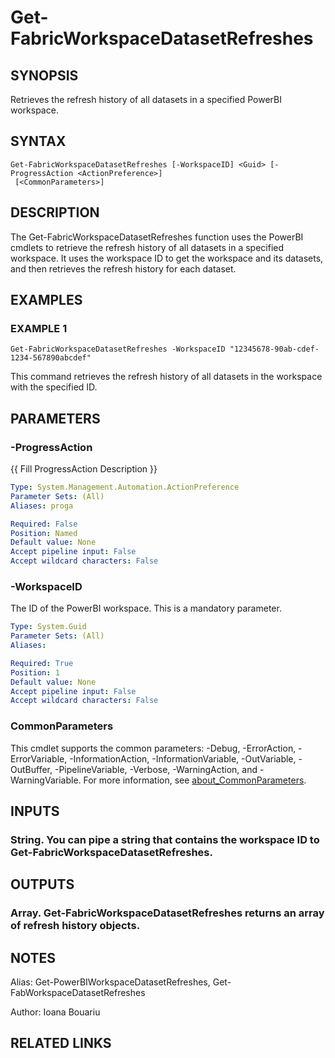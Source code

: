 ﻿---
external help file: FabricTools-help.xml
Module Name: FabricTools
online version: https://learn.microsoft.com/en-us/rest/api/fabric/eventhouse/items/list-eventhouses?tabs=HTTP
schema: 2.0.0
---

# Get-FabricWorkspaceDatasetRefreshes

## SYNOPSIS
Retrieves the refresh history of all datasets in a specified PowerBI workspace.

## SYNTAX

```
Get-FabricWorkspaceDatasetRefreshes [-WorkspaceID] <Guid> [-ProgressAction <ActionPreference>]
 [<CommonParameters>]
```

## DESCRIPTION
The Get-FabricWorkspaceDatasetRefreshes function uses the PowerBI cmdlets to retrieve the refresh history of all datasets in a specified workspace.
It uses the workspace ID to get the workspace and its datasets, and then retrieves the refresh history for each dataset.

## EXAMPLES

### EXAMPLE 1
```
Get-FabricWorkspaceDatasetRefreshes -WorkspaceID "12345678-90ab-cdef-1234-567890abcdef"
```

This command retrieves the refresh history of all datasets in the workspace with the specified ID.

## PARAMETERS

### -ProgressAction
{{ Fill ProgressAction Description }}

```yaml
Type: System.Management.Automation.ActionPreference
Parameter Sets: (All)
Aliases: proga

Required: False
Position: Named
Default value: None
Accept pipeline input: False
Accept wildcard characters: False
```

### -WorkspaceID
The ID of the PowerBI workspace.
This is a mandatory parameter.

```yaml
Type: System.Guid
Parameter Sets: (All)
Aliases:

Required: True
Position: 1
Default value: None
Accept pipeline input: False
Accept wildcard characters: False
```

### CommonParameters
This cmdlet supports the common parameters: -Debug, -ErrorAction, -ErrorVariable, -InformationAction, -InformationVariable, -OutVariable, -OutBuffer, -PipelineVariable, -Verbose, -WarningAction, and -WarningVariable. For more information, see [about_CommonParameters](http://go.microsoft.com/fwlink/?LinkID=113216).

## INPUTS

### String. You can pipe a string that contains the workspace ID to Get-FabricWorkspaceDatasetRefreshes.
## OUTPUTS

### Array. Get-FabricWorkspaceDatasetRefreshes returns an array of refresh history objects.
## NOTES
Alias: Get-PowerBIWorkspaceDatasetRefreshes, Get-FabWorkspaceDatasetRefreshes

Author: Ioana Bouariu

## RELATED LINKS
